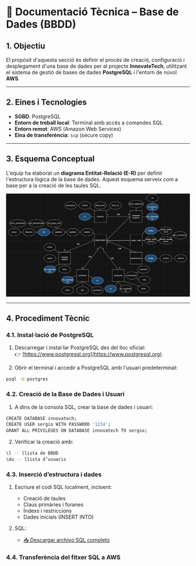 # 📄 Documentació Tècnica – Base de Dades (BBDD)

## 1. Objectiu

El propòsit d'aquesta secció és definir el procés de creació, configuració i desplegament d'una base de dades per al projecte **InnovateTech**, utilitzant el sistema de gestió de bases de dades **PostgreSQL** i l'entorn de núvol **AWS**.

---

## 2. Eines i Tecnologies

- **SGBD**: PostgreSQL
- **Entorn de treball local**: Terminal amb accés a comandes SQL
- **Entorn remot**: AWS (Amazon Web Services)
- **Eina de transferència**: `scp` (secure copy)

---

## 3. Esquema Conceptual

L'equip ha elaborat un **diagrama Entitat-Relació (E-R)** per definir l'estructura lògica de la base de dades. Aquest esquema serveix com a base per a la creació de les taules SQL.

![Texto alternativo](EsquemaE-R.png)

---

## 4. Procediment Tècnic

### 4.1. Instal·lació de PostgreSQL

1. Descarregar i instal·lar PostgreSQL des del lloc oficial:  
   👉 [https://www.postgresql.org](https://www.postgresql.org)

2. Obrir el terminal i accedir a PostgreSQL amb l'usuari predeterminat:

```bash
psql -U postgres
```

### 4.2. Creació de la Base de Dades i Usuari
1. A dins de la consola SQL, crear la base de dades i usuari:
```bash
CREATE DATABASE innovatech;
CREATE USER sergio WITH PASSWORD '1234';
GRANT ALL PRIVILEGES ON DATABASE innovatech TO sergio;
```

2. Verificar la creació amb:
```bash
\l -- llista de BBDD
\du -- llista d’usuaris
```

### 4.3. Inserció d’estructura i dades
1. Escriure el codi SQL localment, incloent:
   - Creació de taules
   - Claus primàries i foranes
   - Índexs i restriccions
   - Dades inicials (INSERT INTO)

2. SQL:
   - [📥 Descargar archivo SQL completo](InnovateTechBBDD.sql)

### 4.4. Transferència del fitxer SQL a AWS

